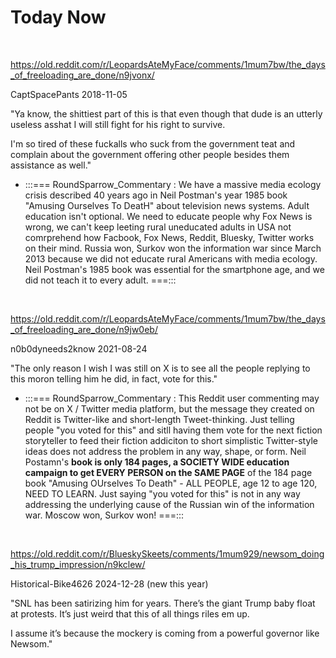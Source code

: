 # Today Now

&nbsp;

https://old.reddit.com/r/LeopardsAteMyFace/comments/1mum7bw/the_days_of_freeloading_are_done/n9jvonx/

CaptSpacePants 2018-11-05

"Ya know, the shittiest part of this is that even though that dude is an utterly useless asshat I will still fight for his right to survive.

I'm so tired of these fuckalls who suck from the government teat and complain about the government offering other people besides them assistance as well."

* :::=== RoundSparrow_Commentary : We have a massive media ecology crisis described 40 years ago in Neil Postman's year 1985 book "Amusing Ourselves To DeatH" about television news systems. Adult education isn't optional. We need to educate people why Fox News is wrong, we can't keep leeting rural uneducated adults in USA not comrprehend how Facbook, Fox News, Reddit, Bluesky, Twitter works on their mind. Russia won, Surkov won the information war since March 2013 because we did not educate rural Americans with media ecology. Neil Postman's 1985 book was essential for the smartphone age, and we did not teach it to every adult. ===:::

&nbsp;

https://old.reddit.com/r/LeopardsAteMyFace/comments/1mum7bw/the_days_of_freeloading_are_done/n9jw0eb/

n0b0dyneeds2know 2021-08-24

"The only reason I wish I was still on X is to see all the people replying to this moron telling him he did, in fact, vote for this."

* :::=== RoundSparrow_Commentary : This Reddit user commenting may not be on X / Twitter media platform, but the message they created on Reddit is Twitter-like and short-length Tweet-thinking. Just telling people "you voted for this" and sitll having them vote for the next fiction storyteller to feed their fiction addiciton to short simplistic Twitter-style ideas does not address the problem in any way, shape, or form. Neil Postamn's **book is only 184 pages, a SOCIETY WIDE education campaign to get EVERY PERSON on the SAME PAGE** of the 184 page book "Amusing OUrselves To Death" - ALL PEOPLE, age 12 to age 120, NEED TO LEARN. Just saying "you voted for this" is not in any way addressing the underlying cause of the Russian win of the information war. Moscow won, Surkov won! ===:::

&nbsp;

https://old.reddit.com/r/BlueskySkeets/comments/1mum929/newsom_doing_his_trump_impression/n9kclew/

Historical-Bike4626 2024-12-28 (new this year)

"SNL has been satirizing him for years. There’s the giant Trump baby float at protests. It’s just weird that this of all things riles em up.

I assume it’s because the mockery is coming from a powerful governor like Newsom."
